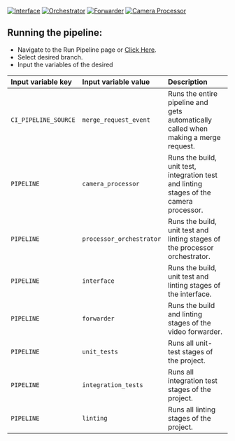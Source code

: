 [![Interface](https://github.com/UU-tracktech/tracktech/actions/workflows/Interface.yml/badge.svg)](https://github.com/UU-tracktech/tracktech/actions/workflows/Interface.yml)
[![Orchestrator](https://github.com/UU-tracktech/tracktech/actions/workflows/Orchestrator.yml/badge.svg)](https://github.com/UU-tracktech/tracktech/actions/workflows/Orchestrator.yml)
[![Forwarder](https://github.com/UU-tracktech/tracktech/actions/workflows/Forwarder.yml/badge.svg)](https://github.com/UU-tracktech/tracktech/actions/workflows/Forwarder.yml)
[![Camera Processor](https://github.com/UU-tracktech/tracktech/actions/workflows/Processor.yml/badge.svg)](https://github.com/UU-tracktech/tracktech/actions/workflows/Processor.yml)

## Running the pipeline:

- Navigate to the Run Pipeline page or <a href="https://git.science.uu.nl/e.w.j.bangma/tracktech/-/pipelines/new" target="_blank">Click Here</a>.
- Select desired branch.
- Input the variables of the desired

| Input variable key   | Input variable value     | Description                                                                             |
| :------------------- | :----------------------- | :-------------------------------------------------------------------------------------- |
| `CI_PIPELINE_SOURCE` | `merge_request_event`    | Runs the entire pipeline and gets automatically called when making a merge request.     |
| `PIPELINE`           | `camera_processor`       | Runs the build, unit test, integration test and linting stages of the camera processor. |
| `PIPELINE`           | `processor_orchestrator` | Runs the build, unit test and linting stages of the processor orchestrator.             |
| `PIPELINE`           | `interface`              | Runs the build, unit test and linting stages of the interface.                          |
| `PIPELINE`           | `forwarder`              | Runs the build and linting stages of the video forwarder.                               |
| `PIPELINE`           | `unit_tests`             | Runs all unit-test stages of the project.                                               |
| `PIPELINE`           | `integration_tests`      | Runs all integration test stages of the project.                                        |
| `PIPELINE`           | `linting`                | Runs all linting stages of the project.                                                 |
